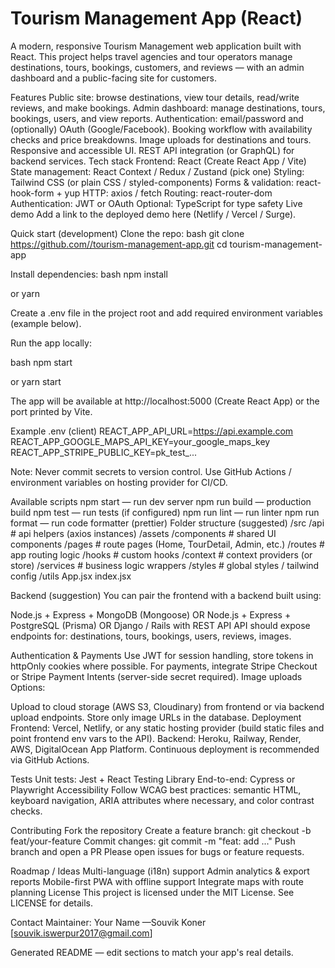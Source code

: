 # Tourism Management App (React)
A modern, responsive Tourism Management web application built with React. This project helps travel agencies and tour operators manage destinations, tours, bookings, customers, and reviews — with an admin dashboard and a public-facing site for customers.

Features
Public site: browse destinations, view tour details, read/write reviews, and make bookings.
Admin dashboard: manage destinations, tours, bookings, users, and view reports.
Authentication: email/password and (optionally) OAuth (Google/Facebook).
Booking workflow with availability checks and price breakdowns.
Image uploads for destinations and tours.
Responsive and accessible UI.
REST API integration (or GraphQL) for backend services.
Tech stack
Frontend: React (Create React App / Vite)
State management: React Context / Redux / Zustand (pick one)
Styling: Tailwind CSS (or plain CSS / styled-components)
Forms & validation: react-hook-form + yup
HTTP: axios / fetch
Routing: react-router-dom
Authentication: JWT or OAuth
Optional: TypeScript for type safety
Live demo
Add a link to the deployed demo here (Netlify / Vercel / Surge).

Quick start (development)
Clone the repo:
bash git clone https://github.com//tourism-management-app.git cd tourism-management-app

Install dependencies:
bash npm install

or
yarn

Create a .env file in the project root and add required environment variables (example below).

Run the app locally:

bash npm start

or
yarn start

The app will be available at http://localhost:5000 (Create React App) or the port printed by Vite.

Example .env (client)
REACT_APP_API_URL=https://api.example.com REACT_APP_GOOGLE_MAPS_API_KEY=your_google_maps_key REACT_APP_STRIPE_PUBLIC_KEY=pk_test_...

Note: Never commit secrets to version control. Use GitHub Actions / environment variables on hosting provider for CI/CD.

Available scripts
npm start — run dev server
npm run build — production build
npm test — run tests (if configured)
npm run lint — run linter
npm run format — run code formatter (prettier)
Folder structure (suggested)
/src /api # api helpers (axios instances) /assets /components # shared UI components /pages # route pages (Home, TourDetail, Admin, etc.) /routes # app routing logic /hooks # custom hooks /context # context providers (or store) /services # business logic wrappers /styles # global styles / tailwind config /utils App.jsx index.jsx

Backend (suggestion)
You can pair the frontend with a backend built using:

Node.js + Express + MongoDB (Mongoose)
OR Node.js + Express + PostgreSQL (Prisma)
OR Django / Rails with REST API
API should expose endpoints for: destinations, tours, bookings, users, reviews, images.

Authentication & Payments
Use JWT for session handling, store tokens in httpOnly cookies where possible.
For payments, integrate Stripe Checkout or Stripe Payment Intents (server-side secret required).
Image uploads
Options:

Upload to cloud storage (AWS S3, Cloudinary) from frontend or via backend upload endpoints.
Store only image URLs in the database.
Deployment
Frontend: Vercel, Netlify, or any static hosting provider (build static files and point frontend env vars to the API).
Backend: Heroku, Railway, Render, AWS, DigitalOcean App Platform.
Continuous deployment is recommended via GitHub Actions.

Tests
Unit tests: Jest + React Testing Library
End-to-end: Cypress or Playwright
Accessibility
Follow WCAG best practices: semantic HTML, keyboard navigation, ARIA attributes where necessary, and color contrast checks.

Contributing
Fork the repository
Create a feature branch: git checkout -b feat/your-feature
Commit changes: git commit -m "feat: add ..."
Push branch and open a PR
Please open issues for bugs or feature requests.

Roadmap / Ideas
Multi-language (i18n) support
Admin analytics & export reports
Mobile-first PWA with offline support
Integrate maps with route planning
License
This project is licensed under the MIT License. See LICENSE for details.

Contact
Maintainer: Your Name —Souvik Koner [souvik.iswerpur2017@gmail.com]

Generated README — edit sections to match your app's real details.
